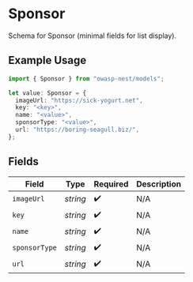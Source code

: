 # Sponsor

Schema for Sponsor (minimal fields for list display).

## Example Usage

```typescript
import { Sponsor } from "owasp-nest/models";

let value: Sponsor = {
  imageUrl: "https://sick-yogurt.net",
  key: "<key>",
  name: "<value>",
  sponsorType: "<value>",
  url: "https://boring-seagull.biz/",
};
```

## Fields

| Field              | Type               | Required           | Description        |
| ------------------ | ------------------ | ------------------ | ------------------ |
| `imageUrl`         | *string*           | :heavy_check_mark: | N/A                |
| `key`              | *string*           | :heavy_check_mark: | N/A                |
| `name`             | *string*           | :heavy_check_mark: | N/A                |
| `sponsorType`      | *string*           | :heavy_check_mark: | N/A                |
| `url`              | *string*           | :heavy_check_mark: | N/A                |